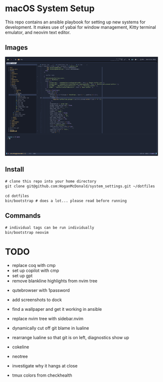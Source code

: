# macOS System Setup

This repo contains an ansible playbook for setting up new systems for development. It makes use of yabai for window management, Kitty terminal emulator, and neovim text editor.

## Images

![preview image](/docs/preview.png)

## Install

```
# clone this repo into your home directory
git clone git@github.com:HoganMcDonald/system_settings.git ~/dotfiles

cd dotfiles
bin/bootstrap # does a lot... please read before running
```

## Commands

```
# individual tags can be run individually
bin/bootstrap neovim
```

# TODO

- replace coq with cmp
- set up copilot with cmp
- set up gpt
- remove blankline highlights from nvim tree
<!-- - sketchybar spaces labels -->
- qutebrowser with 1password
- add screenshots to dock
- find a wallpaper and get it working in ansible
- replace nvim tree with sidebar.nvim
- dynamically cut off git blame in lualine
- rearrange lualine so that git is on left, diagnostics show up

- cokeline
- neotree

- investigate why it hangs at close
- tmux colors from checkhealth
